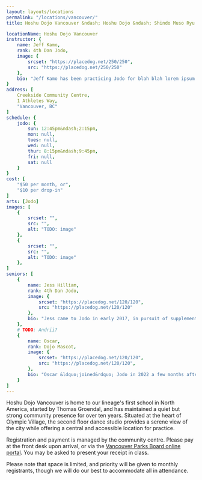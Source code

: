 ```yaml
---
layout: layouts/locations
permalink: "/locations/vancouver/"
title: Hoshu Dojo Vancouver &ndash; Hoshu Dojo &ndash; Shindo Muso Ryu Jodo and Daito Ryu Aikijujutsu

locationName: Hoshu Dojo Vancouver
instructor: {
    name: Jeff Kamo,
    rank: 4th Dan Jodo,
    image: {
        srcset: "https://placedog.net/250/250",
        src: "https://placedog.net/250/250"
    },
    bio: "Jeff Kamo has been practicing Jodo for blah blah lorem ipsum yadda yadda... (don&apos;t need a whole history here, just approximate length of experience in each discipline and perhaps any notable accolades, eg. Secretary of Jodo Canada, Chief Examiner for AUSKF Jodo, etc.)"
}
address: [
    Creekside Community Centre,
    1 Athletes Way,
    "Vancouver, BC"
]
schedule: {
    jodo: {
        sun: 12:45pm&ndash;2:15pm,
        mon: null,
        tues: null,
        wed: null,
        thur: 8:15pm&ndash;9:45pm,
        fri: null,
        sat: null
    }
}
cost: [
    "$50 per month, or",
    "$10 per drop-in"
]
arts: [Jodo]
images: [
    {
        srcset: "",
        src: "",
        alt: "TODO: image"
    },
    {
        srcset: "",
        src: "",
        alt: "TODO: image"
    },
]
seniors: [
    {
        name: Jess Hilliam,
        rank: 4th Dan Jodo,
        image: {
            srcset: "https://placedog.net/120/120",
            src: "https://placedog.net/120/120"
        },
        bio: "Jess came to Jodo in early 2017, in pursuit of supplementing her Aikido which she started one year previous, both of which are her first forays into Japanese martial arts. She balanced both arts faithfully, even through a stint of teaching her own Aikido class, until mid-2019 when she opted to commit solely to Jodo. Along with partner and fellow student Jeff Kamo, Jess became a familiar face in the Hoshu Dojo network attending regular events south of the border, including training annually with Goto-sensei. Her other passions include: most varieties of gaming (board, video, and TTRPGs, to name a few), coding, and long, sunny walks with honorary dojo mascot and rescue dog, Oscar."
    },
    # TODO: Andrii?
    {
        name: Oscar,
        rank: Dojo Mascot,
        image: {
            srcset: "https://placedog.net/120/120",
            src: "https://placedog.net/120/120",
        },
        bio: "Oscar &ldquo;joined&rdquo; Jodo in 2022 a few months after his adoption by humans Jeff and Jess, and served as a stoic and watchful presense during class as a means to cope with some separation anxiety while he adjusted to his new life. He&apos;s even traveled for a few Hoshu Dojo events, and his good behaviour and silent charm have earned him the title of Dojo Mascot. These days, Oscar likely won&apos;t be found in the dojo as he learns to manage his anxiety, though he makes the occasional social appearance at certain gatherings."
    }
]
---
```


<p>Hoshu Dojo Vancouver is home to our lineage&apos;s first school in North America, started by Thomas Groendal, and has maintained a quiet but strong community presence for over ten years. Situated at the heart of Olympic Village, the second floor dance studio provides a serene view of the city while offering a central and accessible location for practice.</p>
<p>Registration and payment is managed by the community centre. Please pay at the front desk upon arrival, or via the <a href=\"#\">Vancouver Parks Board online portal</a>. You may be asked to present your receipt in class.</p>
<p>Please note that space is limited, and priority will be given to monthly registrants, though we will do our best to accommodate all in attendance.</p>